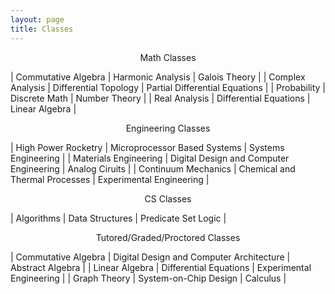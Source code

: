 ```yaml
---
layout: page
title: Classes
---
```


<center> Math Classes </center>

| Commutative Algebra | Harmonic Analysis | Galois Theory |
| Complex Analysis | Differential Topology | Partial Differential Equations |
| Probability | Discrete Math | Number Theory |
| Real Analysis | Differential Equations | Linear Algebra |

<center> Engineering Classes </center>

| High Power Rocketry | Microprocessor Based Systems | Systems Engineering |
| Materials Engineering | Digital Design and Computer Engineering | Analog Ciruits |
| Continuum Mechanics | Chemical and Thermal Processes | Experimental Engineering |

<center> CS Classes </center>

| Algorithms | Data Structures | Predicate Set Logic |

<center> Tutored/Graded/Proctored Classes </center>

| Commutative Algebra | Digital Design and Computer Architecture | Abstract Algebra |
| Linear Algebra | Differential Equations | Experimental Engineering |
| Graph Theory | System-on-Chip Design | Calculus |
